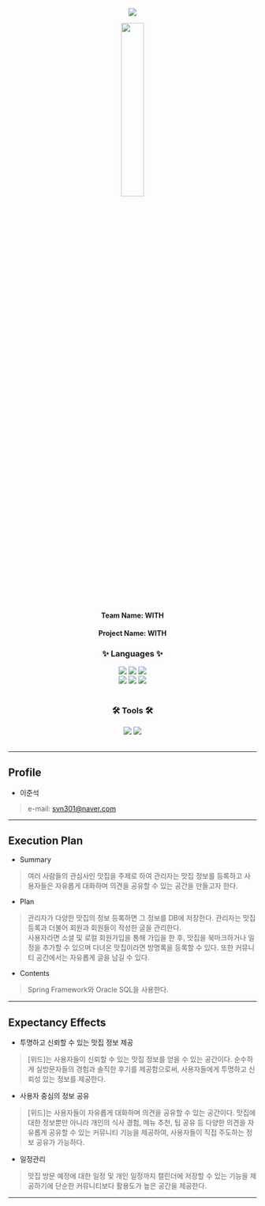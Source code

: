 <div align=center>
 <img src="https://capsule-render.vercel.app/api?type=rect&color=black&text=%20%20WITH%20%20&fontAlign=30&fontColor=ffffff&fontSize=30&textBg=true&desc=%EB%A7%9B%EC%A7%91%20%EC%A0%95%EB%B3%B4%20%EA%B3%B5%EC%9C%A0%20%EC%BB%A4%EB%AE%A4%EB%8B%88%ED%8B%B0&descAlign=60&descAlignY=50" />
</div>

<div align=center>
 <p><img width="30%" src="https://github.com/juns2ok/WITH/assets/163388549/c2f1e5b4-5ca8-4dc8-a133-8ae61422e914"></p>
 <h4>Team Name: WITH</h4>
 <h4>Project Name: WITH</h4>
</div>

<div align=center>
	<h3>✨ Languages ✨</h3>
</div>
<div align="center">
	<img src="https://img.shields.io/badge/HTML5-E34F26?style=flat&logo=HTML5&logoColor=white" />
	<img src="https://img.shields.io/badge/CSS3-1572B6?style=flat&logo=CSS3&logoColor=white" />
	<img src="https://img.shields.io/badge/JavaScript-F7DF1E?style=flat&logo=JavaScript&logoColor=white" />
  <br>
  <img src="https://img.shields.io/badge/Spring-6DB33F?style=flat&logo=Spring&logoColor=white" />
  <img src="https://img.shields.io/badge/Mybatis-000000?style=flat&logo=Fluentd&logoColor=white" />
  <img src="https://img.shields.io/badge/Oracle%20SQL-F80000?style=flat&logo=Oracle&logoColor=white" />
</div>
<br>
<div align=center>
	<h3>🛠 Tools 🛠</h3>
</div>
<div align=center>
  <img src="https://img.shields.io/badge/Eclipse%20IDE-2C2255?style=flat&logo=EclipseIDE&logoColor=white" />
	<img src="https://img.shields.io/badge/Tomcat-F8DC75?style=flat&logo=ApacheTomcat&logoColor=white" />
</div>
<br>

-------------------------------------------

## Profile

- 이준석
> e-mail: svn301@naver.com

---------------------------------------


## Execution Plan
- Summary
>  여러 사람들의 관심사인 맛집을 주제로 하여 관리자는 맛집 정보를 등록하고 사용자들은 자유롭게 대화하며 의견을 공유할 수 있는 공간을 만들고자 한다.

- Plan
>  관리자가 다양한 맛집의 정보 등록하면 그 정보를 DB에 저장한다. 관리자는 맛집 등록과 더불어 회원과 회원들이 작성한 글을 관리한다. <br> 사용자라면 소셜 및 로컬 회원가입을 통해 가입을 한 후, 맛집을 북마크하거나 일정을 추가할 수 있으며 다녀온 맛집이라면 방명록을 등록할 수 있다. 또한 커뮤니티 공간에서는 자유롭게 글을 남길 수 있다.

- Contents
> Spring Framework와 Oracle SQL을 사용한다.
 
 ------------------------------------------------
 
## Expectancy Effects
- 투명하고 신뢰할 수 있는 맛집 정보 제공
> [위드]는 사용자들이 신뢰할 수 있는 맛집 정보를 얻을 수 있는 공간이다. 순수하게 실방문자들의 경험과 솔직한 후기를 제공함으로써, 사용자들에게 투명하고 신뢰성 있는 정보를 제공한다.

- 사용자 중심의 정보 공유
> [위드]는 사용자들이 자유롭게 대화하며 의견을 공유할 수 있는 공간이다. 맛집에 대한 정보뿐만 아니라 개인의 식사 경험, 메뉴 추천, 팁 공유 등 다양한 의견을 자유롭게 공유할 수 있는 커뮤니티 기능을 제공하여, 사용자들이 직접 주도하는 정보 공유가 가능하다.

- 일정관리
> 맛집 방문 예정에 대한 일정 및 개인 일정까지 캘린더에 저장할 수 있는 기능을 제공하기에 단순한 커뮤니티보다 활용도가 높은 공간을 제공한다.

------------------------------------------------
 
